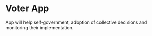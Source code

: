# Voter App  

App will help self-government, adoption of collective decisions and monitoring their implementation.  

